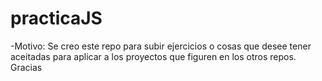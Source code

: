 # practicaJS
-Motivo:
Se creo este repo para subir ejercicios o cosas que desee tener aceitadas para
aplicar a los proyectos que figuren en los otros repos.
Gracias
